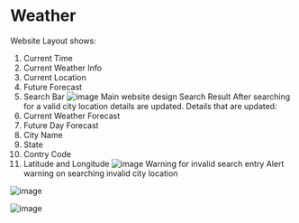 # Weather
Website Layout shows:
1) Current Time
2) Current Weather Info
3) Current Location
4) Future Forecast
5) Search Bar
![image](https://github.com/AkshitBhardwaj07/Weather/assets/129175882/5e896a77-3e4a-473a-a37e-e8d00b19d5cb)
Main website design
Search Result
After searching for a valid city location details are updated.
Details that are updated:
1) Current Weather Forecast
2) Future Day Forecast
3) City Name
4) State
5) Contry Code
6) Latitude and Longitude
![image](https://github.com/AkshitBhardwaj07/Weather/assets/129175882/153c95a0-e522-441e-ab5c-ac12ca5ab4b6)
Warning for invalid search entry
Alert warning on searching invalid city location

![image](https://github.com/AkshitBhardwaj07/Weather/assets/129175882/7b393188-4679-45b5-b7fc-ed94f7d12b3a)

![image](https://github.com/AkshitBhardwaj07/Weather/assets/129175882/e851003a-55c4-4131-83b9-3fe7a0f4dff7)
